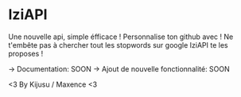 # IziAPI

Une nouvelle api, simple éfficace ! Personnalise ton github avec ! Ne t'embête pas à chercher tout les stopwords sur google
IziAPI te les proposes !

-> Documentation: SOON
-> Ajout de nouvelle fonctionnalité: SOON

<3
By Kijusu / Maxence <3 

